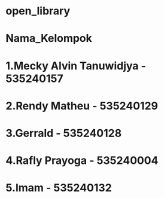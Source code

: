 # open_library

# Nama_Kelompok

# 1.Mecky Alvin Tanuwidjya - 535240157

# 2.Rendy Matheu - 535240129

# 3.Gerrald - 535240128

# 4.Rafly Prayoga - 535240004

# 5.Imam - 535240132
